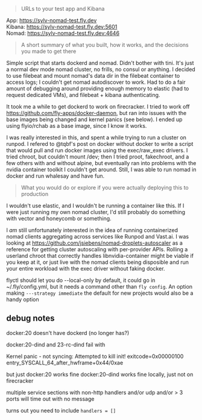 > URLs to your test app and Kibana

App: <https://sylv-nomad-test.fly.dev>  
Kibana: <https://sylv-nomad-test.fly.dev:5601>  
Nomad: <https://sylv-nomad-test.fly.dev:4646>  

> A short summary of what you built, how it works, and the decisions you made to get there

Simple script that starts dockerd and nomad. Didn't bother with tini.
It's just a normal dev mode nomad cluster, no frills, no consul or anything. I decided to use filebeat and mount nomad's data dir in the filebeat container to access logs; I couldn't get nomad autodiscover to work. Had to do a fair amount of debugging around providing enough memory to elastic (had to request dedicated VMs), and filebeat + kibana authenticating. 

It took me a while to get dockerd to work on firecracker. I tried to work off https://github.com/fly-apps/docker-daemon, but ran into issues with the base images being changed and kernel panics (see below). I ended up using flyio/rchab as a base image, since I know it works. 

I was really interested in this, and spent a while trying to run a cluster on runpod. I refered to @tqbf's post on docker without docker to write a script that would pull and run docker images using the exec/raw_exec drivers. I tried chroot, but couldn't mount /dev; then I tried proot, fakechroot, and a few others with and without alpine, but eventually ran into problems with the nvidia container toolkit I couldn't get around. Still, I was able to run nomad in docker and run whalesay and have fun.

> What you would do or explore if you were actually deploying this to production
 
I wouldn't use elastic, and I wouldn't be running a container like this. If I were just running my own nomad cluster, I'd still probably do something with vector and honeycomb or something. 

I *am* still unfortunately interested in the idea of running containerized nomad clients aggregating across services like Runpod and Vast.ai. I was looking at <https://github.com/jsiebens/nomad-droplets-autoscaler> as a reference for getting cluster autoscaling with per-provider APIs. Rolling a userland chroot that correctly handles libnvidia-container might be viable if you keep at it, or just live with the nomad clients being disposible and run your entire workload with the exec driver without faking docker.

flyctl should let you do --local-only by default, it could go in ~/.fly/config.yml, but it needs a command other than `fly config`. An option making  `---strategy immediate` the default for new projects would also be a handy option 

## debug notes

docker:20 doesn't have dockerd (no longer has?)

docker:20-dind and 23-rc-dind fail with 

Kernel panic - not syncing: Attempted to kill init! exitcode=0x00000100
entry_SYSCALL_64_after_hwframe+0x44/0xae

but just docker:20 works fine
docker:20-dind works fine locally, just not on firecracker

multiple service sections with non-http handlers and/or udp and/or > 3 ports will time out with no message

turns out you need to include `handlers = []` 
